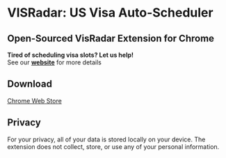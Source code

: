 # VISRadar: US Visa Auto-Scheduler
## Open-Sourced VisRadar Extension for Chrome
**Tired of scheduling visa slots? Let us help!**  
See our [**website**](https://www.visradar.com/) for more details
## Download
[Chrome Web Store](https://chromewebstore.google.com/detail/visradar-visa-auto-schedu/gdfdajnkokbgcmbkibbacjejdhhaaekp)
## Privacy
For your privacy, all of your data is stored locally on your device. The extension does not collect, store, or use any of your personal information.
